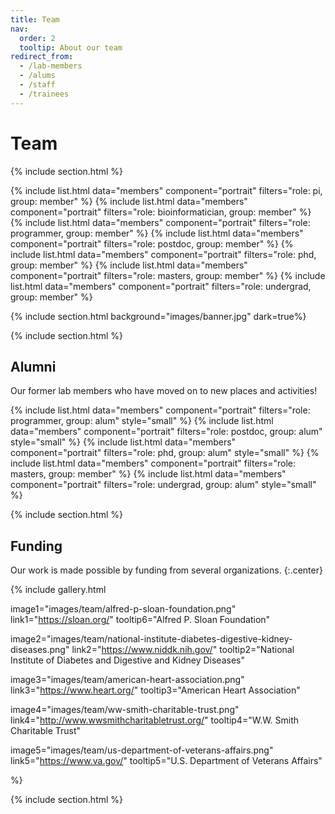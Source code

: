 ```yaml
---
title: Team
nav:
  order: 2
  tooltip: About our team
redirect_from:
  - /lab-members
  - /alums
  - /staff
  - /trainees
---
```


# <i class="fa-solid fa-users"></i>Team

{% include section.html %}

{% include list.html data="members" component="portrait" filters="role: pi, group: member" %}
{% include list.html data="members" component="portrait" filters="role: bioinformatician, group: member" %}
{% include list.html data="members" component="portrait" filters="role: programmer, group: member" %}
{% include list.html data="members" component="portrait" filters="role: postdoc, group: member" %}
{% include list.html data="members" component="portrait" filters="role: phd, group: member" %}
{% include list.html data="members" component="portrait" filters="role: masters, group: member" %}
{% include list.html data="members" component="portrait" filters="role: undergrad, group: member" %}

{% include section.html background="images/banner.jpg" dark=true%}

{% include section.html %}

## Alumni

Our former lab members who have moved on to new places and activities!  

{% include list.html data="members" component="portrait" filters="role: programmer, group: alum" style="small" %}
{% include list.html data="members" component="portrait" filters="role: postdoc, group: alum" style="small" %}
{% include list.html data="members" component="portrait" filters="role: phd, group: alum" style="small" %}
{% include list.html data="members" component="portrait" filters="role: masters, group: member" %}
{% include list.html data="members" component="portrait" filters="role: undergrad, group: alum" style="small" %}

{% include section.html %}

## Funding

Our work is made possible by funding from several organizations.
{:.center}

{%
  include gallery.html

  image1="images/team/alfred-p-sloan-foundation.png"
  link1="https://sloan.org/"
  tooltip6="Alfred P. Sloan Foundation"

  image2="images/team/national-institute-diabetes-digestive-kidney-diseases.png"
  link2="https://www.niddk.nih.gov/"
  tooltip2="National Institute of Diabetes and Digestive and Kidney Diseases"

  image3="images/team/american-heart-association.png"
  link3="https://www.heart.org/"
  tooltip3="American Heart Association"

  image4="images/team/ww-smith-charitable-trust.png"
  link4="http://www.wwsmithcharitabletrust.org/"
  tooltip4="W.W. Smith Charitable Trust"

  image5="images/team/us-department-of-veterans-affairs.png"
  link5="https://www.va.gov/"
  tooltip5="U.S. Department of Veterans Affairs"

%}

{% include section.html %}
